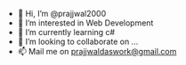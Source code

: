 - 👋 Hi, I’m @prajjwal2000
- 👀 I’m interested in Web Development
- 🌱 I’m currently learning c#
- 💞️ I’m looking to collaborate on ...
- 📫 Mail me on prajjwaldaswork@gmail.com

<!---
prajjwal2000/prajjwal2000 is a ✨ special ✨ repository because its `README.md` (this file) appears on your GitHub profile.
You can click the Preview link to take a look at your changes.
--->

